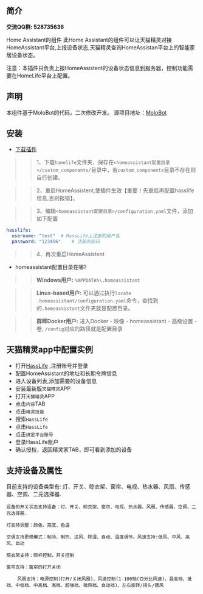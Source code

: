 ## 简介

**交流QQ群: 528735636**

Home Assistant的组件
此Home Assistant的组件可以让天猫精灵对接HomeAssistant平台,上报设备状态,天猫精灵查询HomeAssistan平台上的智能家居设备状态。

注意：本插件只负责上报HomeAssistent的设备状态信息到服务器，控制功能需要在HomeLife平台上配置。
## 声明

本组件基于MoloBot的代码，二次修改开发。
源项目地址：[MoloBot](https://github.com/haoctopus/molobot)

## 安装

- [下载插件](https://gitee.com/blear/HassLife)

>>1、下载`homelife`文件夹，保存在`<homeassistant配置目录>/custom_components/`目录中，若`custom_components`目录不存在则自行创建。

>>2、重启HomeAssistent,使插件生效【重要！先重启再配置hasslife信息,否则报错】。

>>3、编辑`<homeassistant配置目录>/configuration.yaml`文件，添加如下配置
```yaml
hasslife:
  username: "test"  # HassLife上注册的用户名
  password: "123456"    # 注册的密码
```

>>4、再次重启HomeAssistent

- homeassistant配置目录在哪?

>>**Windows用户:** `%APPDATA%\.homeassistant`

>>**Linux-based用户:** 可以通过执行`locate .homeassistant/configuration.yaml`命令，查找到的`.homeassistant`文件夹就是配置目录。

>>**群晖Docker用户:** 进入Docker - 映像 - homeassistant - 高级设置 - 卷, `/config`对应的路径就是配置目录


## 天猫精灵app中配置实例
* 打开[HassLife](https://hass.blear.cn) ,注册账号并登录
* 配置HomeAssistant的地址和长期令牌信息
* 进入设备列表,添加需要的设备信息
* 安装最新版`天猫精灵`APP
* 打开`天猫精灵`APP
* 点击`内容`TAB
* 点击`精灵技能`
* 搜索`HassLife`
* 点击`HassLife`
* 点击`绑定平台账号`
* 登录HassLife账户
* 确认授权，返回精灵家TAB，即可看到添加的设备

## 支持设备及属性

目前支持的设备类型有: 灯、开关、晾衣架、窗帘、电视、热水器、风扇、传感器、空调、二元选择器.

    设备的开关状态支持设备：灯、开关、晾衣架、窗帘、电视、热水器、风扇、传感器、空调、二元选择器.
    
	灯支持调整：颜色、亮度、色温
    
	空调支持更换模式：制冷、制热、送风、除湿、自动、温度调节。风速支持:低风、中风、高风、自动
    
	晾衣架支持：晾杆控制，开关控制
    
	窗帘支持：窗帘的打开关闭

        风扇支持：电源控制(打开/关闭风扇)、风速控制(1-100档(百分比风速)，最高档、抵挡、中低档、中高档、高档、超强档、微风档、自动挡)、左右旋转/摇头/摆风

